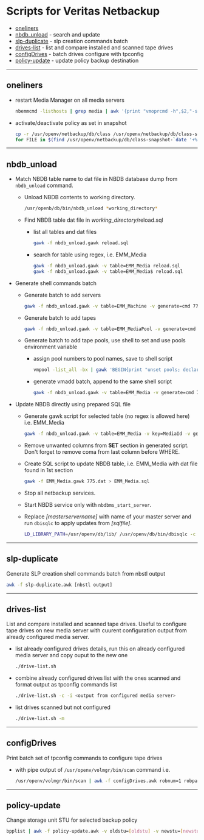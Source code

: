 # Scripts for Veritas Netbackup

* [oneliners](#oneliners)
* [nbdb_unload](#nbdb_unload) - search and update
* [slp-duplicate](#slp-duplicate) - slp creation commands batch
* [drives-list](#drives-list) - list and compare installed and scanned tape drives
* [configDrives](#configDrives) - batch drives configure with tpconfig
* [policy-update](#policy-update) - update policy backup destination

--------------------------------------------------------------------------------

## oneliners

* restart Media Manager on all media servers

  ```bash
  nbemmcmd -listhosts | grep media | awk '{print "vmoprcmd -h",$2,"-stopltid && vmoprcmd -h",$2,"-startltid"}' | sh
  ```
  
* activate/deactivate policy as set in snapshot

  ```bash
  cp -r /usr/openv/netbackup/db/class /usr/openv/netbackup/db/class-snapshot-$(date '+%Y%m%d')
  for FILE in $(find /usr/openv/netbackup/db/class-snapshot-`date '+%Y%m%d'` -maxdepth 2 -type f -name info); do POLICY=`dirname ${FILE}`; echo "bpplinfo ${POLICY##*/} -modify `sed -n '/^ACTIVE/{s/ACTIVE 0/-active/;s/ACTIVE 1/-inactive/;p}' ${FILE}`"; done
  ```

--------------------------------------------------------------------------------

## nbdb_unload

* Match NBDB table name to dat file in  NBDB database dump from `nbdb_unload` command.

  * Unload NBDB contents to working directory.

    ```bash
    /usr/openb/db/bin/nbdb_unload *working_directory*
    ```

  * Find NBDB table dat file in *working_directory*/reload.sql

    * list all tables and dat files

      ```bash
      gawk -f nbdb_unload.gawk reload.sql
      ```

    * search for table using regex, i.e. EMM_Media

      ```bash
      gawk -f nbdb_unload.gawk -v table=EMM_Media reload.sql
      gawk -f nbdb_unload.gawk -v table=EMM_Media$ reload.sql
      ```

* Generate shell commands batch

  * Generate batch to add servers

    ```bash
    gawk -f nbdb_unload.gawk -v table=EMM_Machine -v generate=cmd 770.dat
    ```

  * Generate batch to add tapes

    ```bash
    gawk -f nbdb_unload.gawk -v table=EMM_MediaPool -v generate=cmd 778.dat
    ```

  * Generate batch to add tape pools, use shell to set and use pools environment variable

    * assign pool numbers to pool names, save to shell script

      ```bash
      vmpool -list_all -bx | gawk 'BEGIN{print "unset pools; declare -A pools"} $2~/^[0-9]+$/ {print "pools["$1"]="$2";"}' > /tmp/vmpool.sh
      ```

    * generate vmadd batch, append to the same shell script

      ```bash
      gawk -f nbdb_unload.gawk -v table=EMM_Media -v generate=cmd 775.dat >> /tmp/vmpool.sh
      ```

* Update NBDB directly using prepared SQL file

  * Generate gawk script for selected table (no regex is allowed here) i.e. EMM_Media

    ```bash
    gawk -f nbdb_unload.gawk -v table=EMM_Media -v key=MediaId -v generate=sql reload.sql > EMM_Media.gawk
    ```

  * Remove unwanted columns from **SET** section in generated script. Don't forget to remove coma from last column before WHERE.

  * Create SQL script to update NBDB table, i.e. EMM_Media with dat file found in 1st section

    ```bash
    gawk -f EMM_Media.gawk 775.dat > EMM_Media.sql
    ```

  * Stop all netbackup services.

  * Start NBDB service only with `nbdbms_start_server`.

  * Replace *[masterservername]* with name of your master server and run `dbisqlc` to apply updates from *[sqlfile]*.

    ```bash
    LD_LIBRARY_PATH=/usr/openv/db/lib/ /usr/openv/db/bin/dbisqlc -c "CS=utf8;UID=dba;PWD=nbusql;ENG=NB_[masterservername];DBN=NBDB;LINKS=tcpip(IP=127.0.0.1;PORT=13785)" [sqlfile]
    ```

--------------------------------------------------------------------------------

## slp-duplicate

Generate SLP creation shell commands batch from nbstl output

```bash
awk -f slp-duplicate.awk [nbstl output]
```

--------------------------------------------------------------------------------

## drives-list

List and compare installed and scanned tape drives. Useful to configure tape drives on new media server with cuurent configuration output from already configured media server.

* list already configured drives details, run this on already configured media server and copy ouput to the new one

  ```bash
  ./drive-list.sh
  ```

* combine already configured drives list with the ones scanned and format output as tpconfig commands list

  ```bash
  ./drive-list.sh -c -i <output from configured media server>
  ```

* list drives scanned but not configured

  ```bash
  ./drive-list.sh -m
  ```

--------------------------------------------------------------------------------

## configDrives

Print batch set of tpconfig commands to configure tape drives

* with pipe output of `/usr/openv/volmgr/bin/scan` command i.e.

  ```bash
  /usr/openv/volmgr/bin/scan | awk -f configDrives.awk robnum=1 robpath=/dev/sg21 drindex=10 name="LTO drive "
  ```

--------------------------------------------------------------------------------

## policy-update

Change storage unit STU for selected backup policy

```bash
bpplist | awk -f policy-update.awk -v oldstu=[oldstu] -v newstu=[newstu]
```
